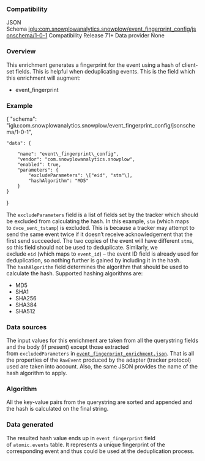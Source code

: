 ### Compatibility

JSON Schema [iglu:com.snowplowanalytics.snowplow/event\_fingerprint\_config/jsonschema/1-0-1](http://iglucentral.com/schemas/com.snowplowanalytics.snowplow/event_fingerprint_config/jsonschema/1-0-0) Compatibility Release 71+ Data provider None

### Overview

This enrichment generates a fingerprint for the event using a hash of client-set fields. This is helpful when deduplicating events. This is the field which this enrichment will augment:

- event\_fingerprint

### Example

{
    "schema": "iglu:com.snowplowanalytics.snowplow/event\_fingerprint\_config/jsonschema/1-0-1",

    "data": {

        "name": "event\_fingerprint\_config",
        "vendor": "com.snowplowanalytics.snowplow",
        "enabled": true,
        "parameters": {
            "excludeParameters": \["eid", "stm"\],
            "hashAlgorithm": "MD5"
        }
    }
}

The `excludeParameters` field is a list of fields set by the tracker which should be excluded from calculating the hash. In this example, `stm` (which maps to `dvce_sent_tstamp`) is excluded. This is because a tracker may attempt to send the same event twice if it doesn’t receive acknowledgement that the first send succeeded. The two copies of the event will have different `stm`s, so this field should not be used to deduplicate. Similarly, we exclude `eid` (which maps to `event_id`) – the event ID field is already used for deduplication, so nothing further is gained by including it in the hash. The `hashAlgorithm` field determines the algorithm that should be used to calculate the hash. Supported hashing algorithms are:

- MD5
- SHA1
- SHA256
- SHA384
- SHA512

### Data sources

The input values for this enrichment are taken from all the querystring fields and the body (if present) except those extracted from `excludedParameters` in [`event_fingerprint_enrichment.json`](https://github.com/snowplow/snowplow/blob/master/3-enrich/config/enrichments/event_fingerprint_enrichment.json). That is all the properties of the `RawEvent` produced by the adapter (tracker protocol) used are taken into account. Also, the same JSON provides the name of the hash algorithm to apply.

### Algorithm

All the key-value pairs from the querystring are sorted and appended and the hash is calculated on the final string.

### Data generated

The resulted hash value ends up in `event_fingerprint` field of `atomic.events` table. It represents a unique fingerprint of the corresponding event and thus could be used at the deduplication process.
